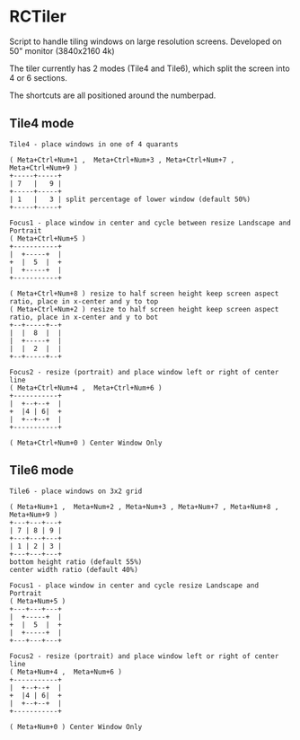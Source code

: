 RCTiler
=======

Script to handle tiling windows on large resolution screens. Developed on 50" monitor (3840x2160 4k)

The tiler currently has 2 modes (Tile4 and Tile6), which split the screen into 4 or 6 sections.

The shortcuts are all positioned around the numberpad.

Tile4 mode
----------
```
Tile4 - place windows in one of 4 quarants

( Meta+Ctrl+Num+1 ,  Meta+Ctrl+Num+3 , Meta+Ctrl+Num+7 , Meta+Ctrl+Num+9 )
+-----+-----+
| 7   |   9 |
+-----+-----+
| 1   |   3 | split percentage of lower window (default 50%)
+-----+-----+

Focus1 - place window in center and cycle between resize Landscape and Portrait
( Meta+Ctrl+Num+5 )
+-----------+
|  +-----+  |
+  |  5  |  +
|  +-----+  |
+-----------+

( Meta+Ctrl+Num+8 ) resize to half screen height keep screen aspect ratio, place in x-center and y to top
( Meta+Ctrl+Num+2 ) resize to half screen height keep screen aspect ratio, place in x-center and y to bot
+--+-----+--+
|  |  8  |  |
|  +-----+  |
|  |  2  |  |
+--+-----+--+

Focus2 - resize (portrait) and place window left or right of center line
( Meta+Ctrl+Num+4 ,  Meta+Ctrl+Num+6 )
+-----------+
|  +--+--+  |
+  |4 | 6|  +
|  +--+--+  |
+-----------+

( Meta+Ctrl+Num+0 ) Center Window Only

```

Tile6 mode
----------
```
Tile6 - place windows on 3x2 grid

( Meta+Num+1 ,  Meta+Num+2 , Meta+Num+3 , Meta+Num+7 , Meta+Num+8 , Meta+Num+9 )
+---+---+---+
| 7 | 8 | 9 |
+---+---+---+
| 1 | 2 | 3 |
+---+---+---+
bottom height ratio (default 55%)
center width ratio (default 40%)

Focus1 - place window in center and cycle resize Landscape and Portrait
( Meta+Num+5 )
+---+---+---+
|  +-----+  |
+  |  5  |  +
|  +-----+  |
+---+---+---+

Focus2 - resize (portrait) and place window left or right of center line
( Meta+Num+4 ,  Meta+Num+6 )
+-----------+
|  +--+--+  |
+  |4 | 6|  +
|  +--+--+  |
+-----------+

( Meta+Num+0 ) Center Window Only

```
